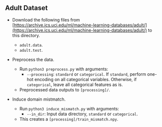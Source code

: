 Adult Dataset
---
* Download the following files from [https://archive.ics.uci.edu/ml/machine-learning-databases/adult/](https://archive.ics.uci.edu/ml/machine-learning-databases/adult/) to this directory.
	* `adult.data`.
	* `adult.test`.

* Preprocess the data.
    * Run `python3 preprocess.py` with arguments:
    	* `--processing`: `standard` or `categorical`. If `standard`, perform one-hot encoding on all categorical variables. Otherwise, if `categorical`, leave all categorical features as is.
    * Preprocessed data outputs to `[processing]/`.

* Induce domain mistmatch.
	* Run `python3 induce_mismatch.py` with arguments:
		* `--in_dir`: Input data directory, `standard` or `categorical`.
	* This creates a `[processing]/train_mismatch.npy`.